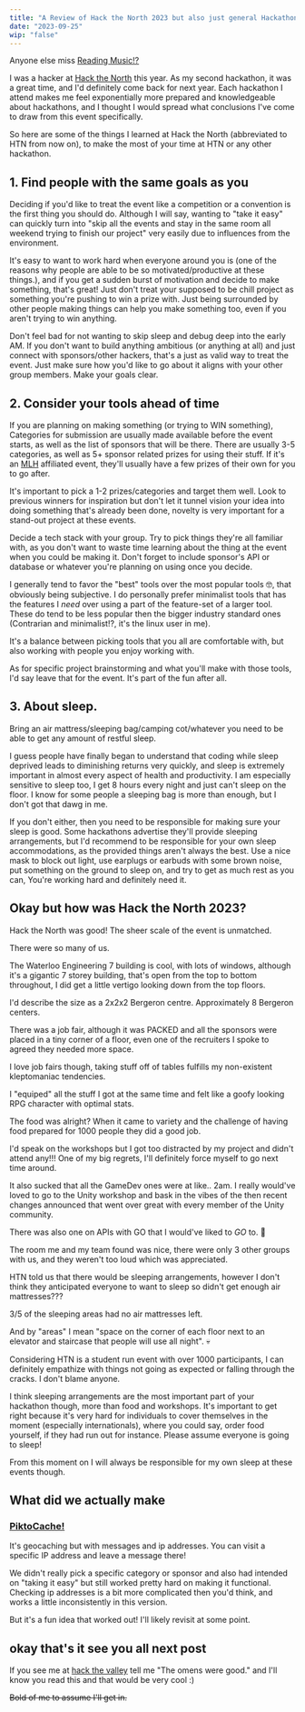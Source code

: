 ```yaml
---
title: "A Review of Hack the North 2023 but also just general Hackathon tips" 
date: "2023-09-25"
wip: "false"
---
```


Anyone else miss [Reading Music!?](https://youtu.be/re1IjZsUGtU?si=HvzsnymtDP7xshZu)

I was a hacker at [Hack the North](https://hackthenorth.com/) this year. As my second hackathon, it was a great time, and I'd definitely come back for next year. Each hackathon I attend makes me feel exponentially more prepared and knowledgeable about hackathons, and I thought I would spread what conclusions I've come to draw from this event specifically.

So here are some of the things I learned at Hack the North (abbreviated to HTN from now on), to make the most of your time at HTN or any other hackathon.

## 1. Find people with the same goals as you
Deciding if you'd like to treat the event like a competition or a convention is the first thing you should do. Although I will say, wanting to "take it easy" can quickly turn into "skip all the events and stay in the same room all weekend trying to finish our project" very easily due to influences from the environment. 

It's easy to want to work hard when everyone around you is (one of the reasons why people are able to be so motivated/productive at these things.), and if you get a sudden burst of motivation and decide to make something, that's great! Just don't treat your supposed to be chill project as something you're pushing to win a prize with. Just being surrounded by other people making things can help you make something too, even if you aren't trying to win anything.

Don't feel bad for not wanting to skip sleep and debug deep into the early AM. If you don't want to build anything ambitious (or anything at all) and just connect with sponsors/other hackers, that's a just as valid way to treat the event. Just make sure how you'd like to go about it aligns with your other group members. Make your goals clear.


## 2. Consider your tools ahead of time 
If you are planning on making something (or trying to WIN something), Categories for submission are usually made available before the event starts, as well as the list of sponsors that will be there. There are usually 3-5 categories, as well as 5+ sponsor related prizes for using their stuff. If it's an [MLH](https://mlh.io/) affiliated event, they'll usually have a few prizes of their own for you to go after.

It's important to pick a 1-2 prizes/categories and target them well. Look to previous winners for inspiration but don't let it tunnel vision your idea into doing something that's already been done, novelty is very important for a stand-out project at these events. 

Decide a tech stack with your group. Try to pick things they're all familiar with, as you don't want to waste time learning about the thing at the event when you could be making it. Don't forget to include sponsor's API or database or whatever you're planning on using once you decide. 

I generally tend to favor the "best" tools over the most popular tools 🤓, that obviously being subjective. I do personally prefer minimalist tools that has the features I *need* over using a part of the feature-set of a larger tool. These do tend to be less popular then the bigger industry standard ones (Contrarian and minimalist!?, it's the linux user in me).

It's a balance between picking tools that you all are comfortable with, but also working with people you enjoy working with.

As for specific project brainstorming and what you'll make with those tools, I'd say leave that for the event. It's part of the fun after all.



## 3. About sleep.
Bring an air mattress/sleeping bag/camping cot/whatever you need to be able to get any amount of restful sleep. 

I guess people have finally began to understand that coding while sleep deprived leads to diminishing returns very quickly, and sleep is extremely important in almost every aspect of health and productivity. I am especially sensitive to sleep too, I get 8 hours every night and just can't sleep on the floor. I know for some people a sleeping bag is more than enough, but I don't got that dawg in me. 

If you don't either, then you need to be responsible for making sure your sleep is good. Some hackathons advertise they'll provide sleeping arrangements, but I'd recommend to be responsible for your own sleep accommodations, as the provided things aren't always the best. Use a nice mask to block out light, use earplugs or earbuds with some brown noise, put something on the ground to sleep on, and try to get as much rest as you can, You're working hard and definitely need it.

## Okay but how was Hack the North 2023?
Hack the North was good! The sheer scale of the event is unmatched. 

There were so many of us.

The Waterloo Engineering 7 building is cool, with lots of windows, although it's a gigantic 7 storey building, that's open from the top to bottom throughout, I did get a little vertigo looking down from the top floors. 

I'd describe the size as a 2x2x2 Bergeron centre. Approximately 8 Bergeron centers.

There was a job fair, although it was PACKED and all the sponsors were placed in a tiny corner of a floor, even one of the recruiters I spoke to agreed they needed more space.

I love job fairs though, taking stuff off of tables fulfills my non-existent kleptomaniac tendencies.

I "equiped" all the stuff I got at the same time and felt like a goofy looking RPG character with optimal stats. 

The food was alright? When it came to variety and the challenge of having food prepared for 1000 people they did a good job.

I'd speak on the workshops but I got too distracted by my project and didn't attend any!!! One of my big regrets, I'll definitely force myself to go next time around.

It also sucked that all the GameDev ones were at like.. 2am. I really would've loved to go to the Unity workshop and bask in the vibes of the then recent changes announced that went over great with every member of the Unity community. 

There was also one on APIs with GO that I would've liked to *GO* to. 🤠

The room me and my team found was nice, there were only 3 other groups with us, and they weren't too loud which was appreciated.

HTN told us that there would be sleeping arrangements, however I don't think they anticipated everyone to want to sleep so didn't get enough air mattresses??? 

3/5 of the sleeping areas had no air mattresses left. 

And by "areas" I mean "space on the corner of each floor next to an elevator and staircase that people will use all night". 💀 

Considering HTN is a student run event with over 1000 participants, I can definitely empathize with things not going as expected or falling through the cracks. I don't blame anyone.

I think sleeping arrangements are the most important part of your hackathon though, more than food and workshops. It's important to get right because it's very hard for individuals to cover themselves in the moment (especially internationals), where you could say, order food yourself, if they had run out for instance. Please assume everyone is going to sleep!

From this moment on I will always be responsible for my own sleep at these events though.

## What did we actually make 

### [PiktoCache!](https://github.com/JUB-Yoush/Piktocache)
It's geocaching but with messages and ip addresses. You can visit a specific IP address and leave a message there!

We didn't really pick a specific category or sponsor and also had intended on "taking it easy" but still worked pretty hard on making it functional. Checking ip addresses is a bit more complicated then you'd think, and works a little inconsistently in this version.

But it's a fun idea that worked out! I'll likely revisit at some point.


## okay that's it see you all next post
If you see me at [hack the valley](https://hackthevalley.io/) tell me "The omens were good." and I'll know you read this and that would be very cool :)

~~Bold of me to assume I'll get in.~~